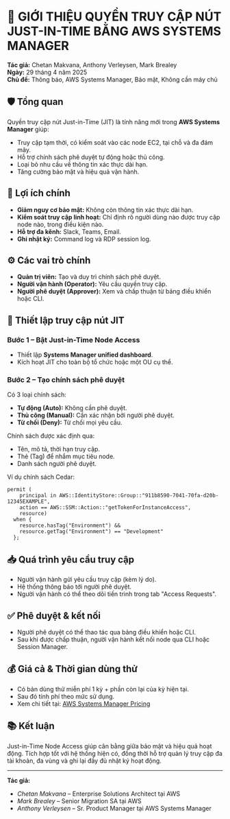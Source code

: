 # 🎯 GIỚI THIỆU QUYỀN TRUY CẬP NÚT JUST-IN-TIME BẰNG AWS SYSTEMS MANAGER

**Tác giả:** Chetan Makvana, Anthony Verleysen, Mark Brealey  
**Ngày:** 29 tháng 4 năm 2025  
**Chủ đề:** Thông báo, AWS Systems Manager, Bảo mật, Không cần máy chủ  

## 🛡 Tổng quan

Quyền truy cập nút Just-in-Time (JIT) là tính năng mới trong **AWS Systems Manager** giúp:

- Truy cập tạm thời, có kiểm soát vào các node EC2, tại chỗ và đa đám mây.
- Hỗ trợ chính sách phê duyệt tự động hoặc thủ công.
- Loại bỏ nhu cầu về thông tin xác thực dài hạn.
- Tăng cường bảo mật và hiệu quả vận hành.

## 🔐 Lợi ích chính

- **Giảm nguy cơ bảo mật:** Không còn thông tin xác thực dài hạn.
- **Kiểm soát truy cập linh hoạt:** Chỉ định rõ người dùng nào được truy cập node nào, trong điều kiện nào.
- **Hỗ trợ đa kênh:** Slack, Teams, Email.
- **Ghi nhật ký:** Command log và RDP session log.

## ⚙️ Các vai trò chính

- **Quản trị viên:** Tạo và duy trì chính sách phê duyệt.
- **Người vận hành (Operator):** Yêu cầu quyền truy cập.
- **Người phê duyệt (Approver):** Xem và chấp thuận từ bảng điều khiển hoặc CLI.

## 🚀 Thiết lập truy cập nút JIT

### Bước 1 – Bật Just-in-Time Node Access

- Thiết lập **Systems Manager unified dashboard**.
- Kích hoạt JIT cho toàn bộ tổ chức hoặc một OU cụ thể.

### Bước 2 – Tạo chính sách phê duyệt

Có 3 loại chính sách:

- **Tự động (Auto):** Không cần phê duyệt.
- **Thủ công (Manual):** Cần xác nhận bởi người phê duyệt.
- **Từ chối (Deny):** Từ chối mọi yêu cầu.

Chính sách được xác định qua:

- Tên, mô tả, thời hạn truy cập.
- Thẻ (Tag) để nhắm mục tiêu node.
- Danh sách người phê duyệt.

Ví dụ chính sách Cedar:

```cedar
permit (
    principal in AWS::IdentityStore::Group::"911b8590-7041-70fa-d20b-12345EXAMPLE",
    action == AWS::SSM::Action::"getTokenForInstanceAccess", 
    resource)
  when {
    resource.hasTag("Environment") && 
    resource.getTag("Environment") == "Development"
  };
```

## 📥 Quá trình yêu cầu truy cập

- Người vận hành gửi yêu cầu truy cập (kèm lý do).
- Hệ thống thông báo tới người phê duyệt.
- Người vận hành có thể theo dõi tiến trình trong tab "Access Requests".

## ✅ Phê duyệt & kết nối

- Người phê duyệt có thể thao tác qua bảng điều khiển hoặc CLI.
- Sau khi được chấp thuận, người vận hành kết nối node qua CLI hoặc Session Manager.

## 💰 Giá cả & Thời gian dùng thử

- Có bản dùng thử miễn phí 1 kỳ + phần còn lại của kỳ hiện tại.
- Sau đó tính phí theo mức sử dụng.
- Xem chi tiết tại: [AWS Systems Manager Pricing](https://aws.amazon.com/systems-manager/pricing/)

## 📚 Kết luận

Just-in-Time Node Access giúp cân bằng giữa bảo mật và hiệu quả hoạt động. Tích hợp tốt với hệ thống hiện có, đồng thời hỗ trợ quản lý truy cập đa tài khoản, đa vùng và ghi lại đầy đủ nhật ký hoạt động.

---

**Tác giả:**  
- *Chetan Makvana* – Enterprise Solutions Architect tại AWS  
- *Mark Brealey* – Senior Migration SA tại AWS  
- *Anthony Verleysen* – Sr. Product Manager tại AWS Systems Manager

